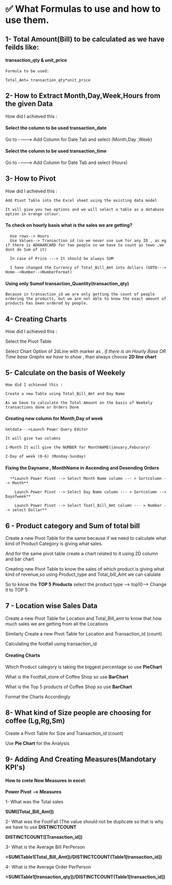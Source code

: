 # ✅ What Formulas to use and how to use them.

## 1- Total Amount(Bill) to be calculated as we have feilds like:

#### transaction_qty &  unit_price

    Formula to be used: 

    Total_Amt= transaction_qty*unit_price

## 2- How to Extract Month,Day,Week,Hours from the given Data
  How did I achieved this :
  
  #### Select the column to be used transaction_date  
  
  Go to ----> Add Column for Date Tab and select (Month,Day ,Week)
  
  #### Select the column to be used transaction_time
  
  Go to ----> Add Column for Date Tab and select (Hours)
  
  ## 3- How to Pivot 
   How did I achieved this :
   
    Add Pivot Table into the Excel sheet using the existing data model 
    
    It will givw you two options and we will select a table as a database option in orange colour.
    
#### To check on hourly basis what is the sales we are getting?

      Use rows--> Hours
      Use Values--> Transaction id (so we never use sum for any ID , as eg if there is ADHAARCARD for two people so we have to count as tewo ,we dont do Sum of it)
      
      In case of Price ---> It should be always SUM 
      
      I have changed the Currency of Total_Bill_Amt into dollars (GOTO---> Home-->Number-->NumberFormat)
      
  #### Using only Sumof transaction_Quantity(transaction_qty)
  
    Because in transaction_id we are only getting the count of people ordering the products, but we are not able to know the exact amount of products has been ordered by people.
    
  ## 4- Creating Charts 
  
   How did I achieved this :
   
   Select the Pivot Table 
   
   Select Chart Option of 2dLine with marker as , *if there is an Hourly Base OR Time base Graphs we have to show* , than always choose **2D line chart**

## 5- Calculate on the basis of Weekely 
 
    How did I achieved this :

    Create a new Table using Total_Bill_Amt and Day Name 
    
    As we have to calculate the Total Amount on the basis of Weekely transactions done or Orders Done 

  #### Creating new column for Month,Day of week 
    
    Getdata--->Launch Power Query Editor 
    
    It will give two columns
    
    1-Month It will give the NUMBER for MonthNAME(january,Feburary)
    
    2-Day of week (0-6) (Monday-Sunday)
    
   #### Fixing the Dayname , MonthName in Ascending and Desending Orders 
    
      **Launch Power Pivot --> Select Month Name column --- > Sortcolumn --> Month**
      
        Launch Power Pivot --> Select Day Name column --- > Sortcolumn --> Dayofweek**
        
        Launch Power Pivot --> Select Toatl_Bill_Amt column --- > Number --> select Dollar**
        
## 6 -  Product category and Sum of total bill 
  
  Create a new Pivot Table for the same because if we need to calculate what kind of Product Category is giving what sales.
  
  And for the same pivot table create a chart related to it using 2D column and bar chart 
  
  Creating new Pivot Table to know the sales of which product is giving what kind of revenue,so using Product_type and Total_bill_Amt we can calulate 
  
  So to know the **TOP 5 Products** select the product type --> top10--> Change it to TOP 5 

## 7 -  Location wise Sales Data 
  
Create a new Pivot Table for Location and Total_Bill_amt to know that how much sales we are getting from all the Locations 

Similarly Create a new Pivot Table for Location and Transaction_id (count)

Calculating the footfall using transaction_id 

#### Creating Charts 

Which Product category is taking the biggest percentage so use **PieChart**

What is the Footfall_store of Coffee Shop so use **BarChart**

What is the Top 5 products of Coffee  Shop so use **BarChart**

Format the Charts Accordingly 

## 8- What kind of Size people are choosing for coffee (Lg,Rg,Sm)

  Create a Pivot Table for Size and Transaction_id (count)
  
  Use **Pie Chart** for the Analysis 

## 9- Adding And Creating Measures(Mandotary KPI's) 

#### How to crete New Measures in excel:

**Power Pivot --> Measures**

1- What was the Total sales 

**SUM([Total_Bill_Amt])**

2- What was the FootFall (The value should not be duplicate so that is why we have to use **DISTINCTCOUNT**

**DISTINCTCOUNT([Transaction_id])**

3- What is the Average Bill PerPerson 

**=SUM(Table1[Total_Bill_Amt])/DISTINCTCOUNT(Table1[transaction_id])**

4- What is the Average Order PerPerson

**=SUM(Table1[transaction_qty])/DISTINCTCOUNT(Table1[transaction_id])**
#
